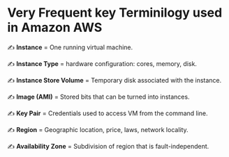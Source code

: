 
# Very Frequent key Terminilogy used in Amazon AWS

✍ **Instance** = One running virtual machine.

✍ **Instance Type** = hardware configuration: cores, memory, disk.

✍ **Instance Store Volume** = Temporary disk associated with the instance.

✍ **Image (AMI)** = Stored bits that can be turned into instances.

✍ **Key Pair** = Credentials used to access VM from the command line.

✍ **Region** = Geographic location, price, laws, network locality.

✍ **Availability Zone** = Subdivision of region that is fault-independent.

